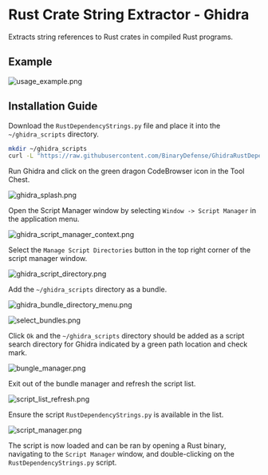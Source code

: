 # Rust Crate String Extractor - Ghidra

Extracts string references to Rust crates in compiled Rust programs.

## Example
![usage_example.png](https://github.com/BinaryDefense/GhidraRustDependenciesExtractor/blob/main/img/usage_example.png)

## Installation Guide
Download the `RustDependencyStrings.py` file and place it into the `~/ghidra_scripts` directory.

```bash
mkdir ~/ghidra_scripts
curl -L "https://raw.githubusercontent.com/BinaryDefense/GhidraRustDependenciesExtractor/main/RustDependencyStrings.py" -o ~/ghidra_scripts/RustDependencyStrings.py
```

Run Ghidra and click on the green dragon CodeBrowser icon in the Tool Chest.

![ghidra_splash.png](https://github.com/BinaryDefense/GhidraRustDependenciesExtractor/blob/main/img/ghidra_splash.png)

Open the Script Manager window by selecting `Window -> Script Manager` in the application menu.

![ghidra_script_manager_context.png](https://github.com/BinaryDefense/GhidraRustDependenciesExtractor/blob/main/img/ghidra_script_manager_context.png) 

Select the `Manage Script Directories` button in the top right corner of the script manager window.

![ghidra_script_directory.png](https://github.com/BinaryDefense/GhidraRustDependenciesExtractor/blob/main/img/ghidra_script_directory_menu.png)

Add the `~/ghidra_scripts` directory as a bundle.

![ghidra_bundle_directory_menu.png](https://github.com/BinaryDefense/GhidraRustDependenciesExtractor/blob/main/img/ghidra_bundle_directory_menu.png)

![select_bundles.png](https://github.com/BinaryDefense/GhidraRustDependenciesExtractor/blob/main/img/select_bundles.png)

Click `Ok` and the `~/ghidra_scripts` directory should be added as a script search directory for Ghidra indicated by a green path location and check mark.

![bungle_manager.png](https://github.com/BinaryDefense/GhidraRustDependenciesExtractor/blob/main/img/bundle_manager.png)

Exit out of the bundle manager and refresh the script list.

![script_list_refresh.png](https://github.com/BinaryDefense/GhidraRustDependenciesExtractor/blob/main/img/script_list_refresh.png)

Ensure the script `RustDependencyStrings.py` is available in the list.

![script_manager.png](https://github.com/BinaryDefense/GhidraRustDependenciesExtractor/blob/main/img/script_manager.png)

The script is now loaded and can be ran by opening a Rust binary, navigating to the `Script Manager` window, and double-clicking on the `RustDependencyStrings.py` script.